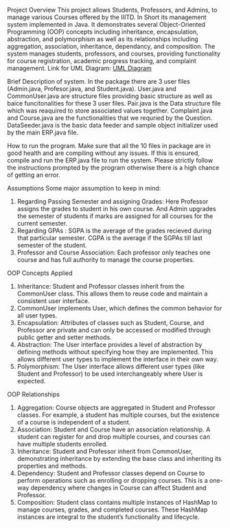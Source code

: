 Project Overview
This project allows Students, Professors, and Admins, to manage various Courses offered by the IIITD. In Short its management system implemented in Java. It demonstrates several Object-Oriented Programming (OOP) concepts including inheritance, encapsulation, abstraction, and polymorphism as well as its relationships including aggregation, association, inheritance, dependancy, and composition. The system manages students, professors, and courses, providing functionality for course registration, academic progress tracking, and complaint management.
Link for UML Diagram: [UML Diagram](https://miro.com/app/board/uXjVLd338TU=/?share_link_id=727113134233)

Brief Description of system.
In the package there are 3 user files (Admin.java, Profesor.java, and Student.java). User.java and CommonUser.java are structure files providing basic structure as well as baice funcitonalities for these 3 user files. Pair.java is the Data structure file which was reaquired to store associated values together. Complaint.java and Course.java are the functionalities that we requried by the Question. DataSeeder.java is the basic data feeder and sample object initializer used by the main ERP.java file.

How to run the program.
Make sure that all the 10 files in package are in good health and are compiling without any issues. If this is ensured, compile and run the ERP.java file to run the system. Please strictly follow the instructions prompted by the program otherwise there is a high chance of getting an error.

Assumptions
Some major assumption to keep in mind:
1. Regarding Passing Semester and assigning Grades: Here Professor assigns the grades to student in his own course. And Admin upgrades the semester of students if marks are assigned for all courses for the current semester.
2. Regarding GPAs : SGPA is the average of the grades recieved during that particular semester. CGPA is the average if the SGPAs till last semester of the student.
3. Professor and Course Association: Each professor only teaches one course and has full authority to manage the course properties. 



OOP Concepts Applied
1. Inheritance: Student and Professor classes inherit from the CommonUser class. This allows them to reuse code and maintain a consistent user interface.
2. CommonUser implements User, which defines the common behavior for all user types.
3. Encapsulation: Attributes of classes such as Student, Course, and Professor are private and can only be accessed or modified through public getter and setter methods.
4. Abstraction: The User interface provides a level of abstraction by defining methods without specifying how they are implemented. This allows different user types to implement the interface in their own way.
5. Polymorphism: The User interface allows different user types (like Student and Professor) to be used interchangeably where User is expected.


OOP Relationships
1. Aggregation: Course objects are aggregated in Student and Professor classes. For example, a student has multiple courses, but the existence of a course is independent of a student.
2. Association: Student and Course have an association relationship. A student can register for and drop multiple courses, and courses can have multiple students enrolled.
3. Inheritance: Student and Professor inherit from CommonUser, demonstrating inheritance by extending the base class and inheriting its properties and methods.
4. Dependency: Student and Professor classes depend on Course to perform operations such as enrolling or dropping courses. This is a one-way dependency where changes in Course can affect Student and Professor.
5. Composition: Student class contains multiple instances of HashMap to manage courses, grades, and completed courses. These HashMap instances are integral to the student’s functionality and lifecycle.